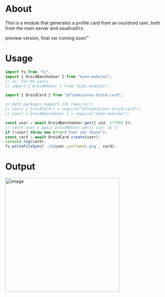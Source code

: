 # About
This is a module that generates a profile card from an osu!droid user, both from the main server and osudroid!rx.

preview version, final ver coming soon™
# Usage
```ts
import fs from "fs";
import { DroidBanchoUser } from "miko-modules";
// or, for RX users
// import { DroidRXUser } from "miko-modules";

import { DroidCard } from "@floemia/osu-droid-card";

// both packages support CJS require()!
// const { DroidCard } = require("@floemia/osu-droid-card");
// const { DroidBanchoUser } = require("miko-modules");

const user = await DroidBanchoUser.get({ uid: 177955 });
// const user = await DroidRXUser.get({ uid: 14 })
if (!user) throw new Error("User not found");
const card = await DroidCard.create(user);
console.log(card);
fs.writeFileSync(`./${user.username}.png`, card);
```

# Output
<img height="360" alt="image" src="https://github.com/user-attachments/assets/aba090cd-c367-4be9-b8ce-9321d82937d0" />
